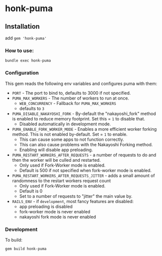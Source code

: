 # honk-puma

## Installation

add `gem 'honk-puma'`

### How to use:

`bundle exec honk-puma`

### Configuration

This gem reads the following env variables and configures puma with them:

- `PORT` - The port to bind to, defaults to 3000 if not specified.
- `PUMA_MAX_WORKERS` - The number of workers to run at once.
  - `WEB_CONCURRENCY` - Fallback for `PUMA_MAX_WORKERS`
  - defaults to `3`
- `PUMA_DISABLE_NAKAYOSHI_FORK` - By-default the "nakayoshi_fork" method is enabled to reduce memory footprint. Set this = `1` to disable that.
  - Disabled automatically in development mode.
- `PUMA_ENABLE_FORK_WORKER_MODE` - Enables a more efficient worker forking method. This is not enabled by-default. Set = `1` to enable.
  - This can cause some apps to not function correctly.
  - This can also cause problems with the Nakayoshi Forking method.
  - Enabling will disable app preloading.
- `PUMA_RESTART_WORKERS_AFTER_REQUESTS` - a number of requests to do and then the worker will be culled and restarted.
  - Only used if Fork-Worker mode is enabled.
  - Default is 500 if not specified when fork-worker mode is enabled.
- `PUMA_RESTART_WORKERS_AFTER_REQUESTS_JITTER` - adds a small amount of randomness to the restart workers request count
  - Only used if Fork-Worker mode is enabled.
  - Default is 0
  - Set to a number of requests to "jitter" the main value by.
- `RAILS_ENV` - if `development`, most fancy features are disabled:
  - app preloading is disabled
  - fork-worker mode is never enabled
  - nakayoshi fork mode is never enabled

### Development

To build:

```shell
gem build honk-puma
```

